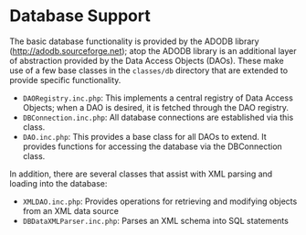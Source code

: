 # Database Support

The basic database functionality is provided by the ADODB library (http://adodb.sourceforge.net); atop the ADODB library is an additional layer of abstraction provided by the Data Access Objects (DAOs). These make use of a few base classes in the ``classes/db`` directory that are extended to provide specific functionality.

- ``DAORegistry.inc.php``: This implements a central registry of Data Access Objects; when a DAO is desired, it is fetched through the DAO registry.
- ``DBConnection.inc.php``: All database connections are established via this class.
- ``DAO.inc.php``: This provides a base class for all DAOs to extend. It provides functions for accessing the database via the DBConnection class.

In addition, there are several classes that assist with XML parsing and loading into the database:

- ``XMLDAO.inc.php``: Provides operations for retrieving and modifying objects from an XML data source
- ``DBDataXMLParser.inc.php``: Parses an XML schema into SQL statements


